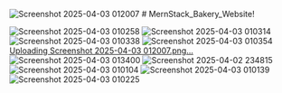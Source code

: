 ![Screenshot 2025-04-03 012007](https://github.com/user-attachments/assets/b5f1185b-6740-4fa3-8f16-ba5957283146) # MernStack_Bakery_Website!

![Screenshot 2025-04-03 010258](https://github.com/user-attachments/assets/e7cbffff-a316-4e8c-a609-c4b4b7254f8c)
![Screenshot 2025-04-03 010314](https://github.com/user-attachments/assets/b0bf33ec-7101-45da-8a47-d421a6877807)
![Screenshot 2025-04-03 010338](https://github.com/user-attachments/assets/3ae7dd30-5c55-463b-95ce-105fd60ad8b5)
![Screenshot 2025-04-03 010354](https://github.com/user-attachments/assets/07b10589-4a68-414c-b882-eb3ead95f4e4)
[Uploading Screenshot 2025-04-03 012007.png…]()
![Screenshot 2025-04-03 013400](https://github.com/user-attachments/assets/a2bbd5ae-c3f2-4db7-a1d1-92b73222578a)
![Screenshot 2025-04-02 234815](https://github.com/user-attachments/assets/538ff546-b2bf-4ea2-bcf5-f1baa5f4fe28)
![Screenshot 2025-04-03 010104](https://github.com/user-attachments/assets/d5d9f044-6d92-43a6-96b2-b9f9c51a8695)
![Screenshot 2025-04-03 010139](https://github.com/user-attachments/assets/229b42e1-7df5-4907-a258-86f034038520)
![Screenshot 2025-04-03 010225](https://github.com/user-attachments/assets/4a4c9f64-e051-49e0-94e6-6a8e9ca6f733)

